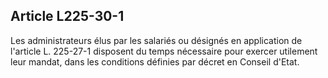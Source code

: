 Article L225-30-1
----
Les administrateurs élus par les salariés ou désignés en application de
l'article L. 225-27-1 disposent du temps nécessaire pour exercer utilement leur
mandat, dans les conditions définies par décret en Conseil d'Etat.
